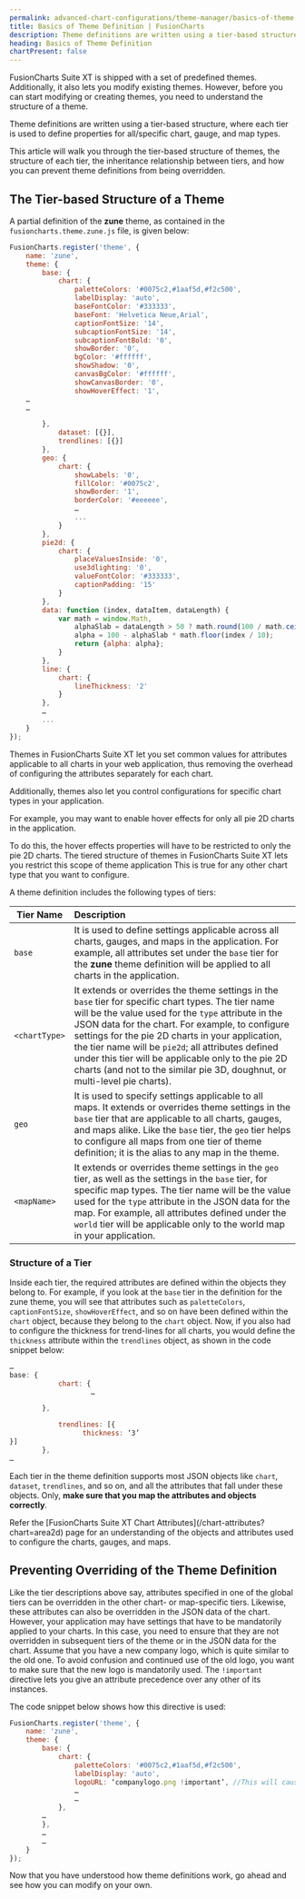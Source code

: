 ```yaml
---
permalink: advanced-chart-configurations/theme-manager/basics-of-theme-definition.html
title: Basics of Theme Definition | FusionCharts
description: Theme definitions are written using a tier-based structure, where each tier is used to define properties for all/specific chart, gauge, and map types.
heading: Basics of Theme Definition
chartPresent: false
---
```


FusionCharts Suite XT  is shipped with a set of predefined themes. Additionally, it also lets you modify existing themes. However, before you can start modifying or creating themes, you need to understand the structure of a theme.

Theme definitions are written using a tier-based structure, where each tier is used to define properties for all/specific chart, gauge, and map types.

This article will walk you through the tier-based structure of  themes, the structure of each tier,  the inheritance relationship between tiers, and how you can prevent theme definitions from being overridden.

## The Tier-based Structure of a Theme
A partial definition of the __zune__ theme, as contained in the `fusioncharts.theme.zune.js` file, is given below:

```javascript
FusionCharts.register('theme', {
    name: 'zune',
    theme: {
        base: {
            chart: {
                paletteColors: '#0075c2,#1aaf5d,#f2c500',
                labelDisplay: 'auto',
                baseFontColor: '#333333',
                baseFont: 'Helvetica Neue,Arial',
                captionFontSize: '14',
                subcaptionFontSize: '14',
                subcaptionFontBold: '0',
                showBorder: '0',
                bgColor: '#ffffff',
                showShadow: '0',
                canvasBgColor: '#ffffff',
                showCanvasBorder: '0',
                showHoverEffect: '1',
    …
    …

        },
            dataset: [{}],
            trendlines: [{}]
        },
        geo: {
            chart: {
                showLabels: '0',
                fillColor: '#0075c2',
                showBorder: '1',
                borderColor: '#eeeeee',
                …
                ...
            }
        },
        pie2d: {
            chart: {
                placeValuesInside: '0',
                use3dlighting: '0',
                valueFontColor: '#333333',
                captionPadding: '15'
            }
        },
        data: function (index, dataItem, dataLength) {
            var math = window.Math,
                alphaSlab = dataLength > 50 ? math.round(100 / math.ceil(dataLength / 10)) : 20,
                alpha = 100 - alphaSlab * math.floor(index / 10);
                return {alpha: alpha};
            }
        },
        line: {
            chart: {
                lineThickness: '2'
            }
        },
        …
        ...
    }
});
```

Themes in FusionCharts Suite XT let you set common values for attributes applicable to all charts in your web application, thus removing the overhead of configuring the attributes separately for each chart.

Additionally, themes also let you control configurations for specific chart types in your application.

For example, you may want to enable hover effects for only all pie 2D charts in the application.

To do this, the hover effects properties will have to be restricted to only the pie 2D charts. The tiered structure of themes in FusionCharts Suite XT lets you restrict this scope of theme application This is true for any other chart type that you want to configure.

A theme definition includes the following types of tiers:

| Tier Name | Description |
| --------- | :---------- |
| `base` | It is used to define settings applicable across all charts, gauges, and maps in the application. For example, all attributes set under the `base` tier for the __zune__ theme definition will be applied to all charts in the application. |
| `<chartType>` | It extends or overrides the theme settings in the `base` tier for specific chart types. The tier name will be the value used for the `type` attribute in the JSON data for the chart. For example, to configure settings for the pie 2D charts in your application, the tier name will be `pie2d`; all attributes defined under this  tier will be applicable only to the pie 2D charts (and not to the similar pie 3D, doughnut, or multi-level pie charts). |
| `geo` | It is used to specify settings applicable to all maps. It extends or overrides theme settings in the `base` tier that are applicable to all charts, gauges, and maps alike. Like the `base` tier, the `geo` tier helps to configure all maps from one tier of theme definition; it is the alias to any map in the theme. |
| `<mapName>` | It extends or overrides theme settings in the `geo` tier, as well as the settings in the `base` tier, for specific map types. The tier name will be the value used for the `type` attribute in the JSON data for the map. For example, all attributes defined under the `world` tier will be applicable only to the world map in your application. |

### Structure of a Tier

Inside each tier, the required attributes are defined within the objects they belong to.
For example, if you look at the `base` tier in the definition for the zune theme, you will see that attributes such as `paletteColors`, `captionFontSize`, `showHoverEffect`, and so on have been defined within the  `chart` object, because they belong to the  `chart` object. Now, if you  also had to configure the thickness for trend-lines for all charts, you would define the  `thickness` attribute within the `trendlines` object, as shown in the code snippet below:

```javascript
…
base: {
            chart: {
                    …

        },

            trendlines: [{
		          thickness: ‘3’
}]
        },
…
```

Each tier in the theme definition supports most JSON objects like `chart`, `dataset`, `trendlines`, and so on, and all the attributes that fall under these objects. Only, __make sure that you map the attributes and objects correctly__.

<p class='text-info'>
Refer the [FusionCharts Suite XT Chart Attributes](/chart-attributes?chart=area2d) page for an understanding of the objects and attributes used to configure the charts, gauges, and maps.
</p>

## Preventing Overriding of the Theme Definition

Like the tier descriptions above say, attributes specified in one of the global tiers can be overridden in the other chart- or map-specific tiers. Likewise, these attributes can also be overridden in the JSON data of the chart.
However, your application may have settings that have to be mandatorily applied to your charts. In this case, you need to ensure that they are not overridden in subsequent tiers of the theme or in the JSON data for the chart.
Assume that you have a new company logo, which is quite similar to the old one. To avoid confusion and continued use of the old logo, you want to make sure that the new logo is mandatorily used.
The `!important` directive lets you give an attribute precedence over any other of its instances.

The code snippet below shows how this directive is used:

```javascript
FusionCharts.register('theme', {
    name: 'zune',
    theme: {
        base: {
            chart: {
                paletteColors: '#0075c2,#1aaf5d,#f2c500',
                labelDisplay: 'auto',
    			logoURL: ‘companylogo.png !important’, //This will cause the new logo to be used, irrespective of whether and how this attribute is defined in the subsequent tiers or the JSON chart data.
   				…
   				…
			},
		…
        },
        …
        …
    }
});
```
Now that you have understood how theme definitions work, go ahead and see how you can modify on your own.
